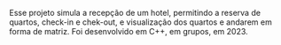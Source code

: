  Esse projeto simula a recepção de um hotel, permitindo a reserva de quartos, check-in e chek-out, e visualização dos quartos e andarem em forma de matriz. Foi desenvolvido em C++, em grupos, em 2023.
